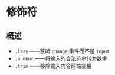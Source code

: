 # 修饰符

## 概述

+ `.lazy` ——监听 `change` 事件而不是 `input`
+ `.number` ——将输入的合法符串转为数字
+ `.trim` ——移除输入内容两端空格
